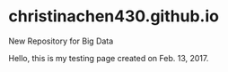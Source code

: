 # christinachen430.github.io
New Repository for Big Data


Hello, this is my testing page created on Feb. 13, 2017.